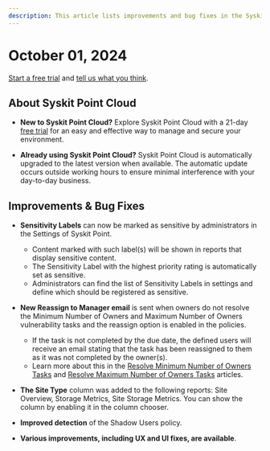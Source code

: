 ```yaml
---
description: This article lists improvements and bug fixes in the Syskit Point Cloud version 2024.5.64.2
---
```


# October 01, 2024

[Start a free trial](https://www.syskit.com/products/point/free-trial/) and [tell us what you think](https://www.syskit.com/company/contact-us/).

## About Syskit Point Cloud

* **New to Syskit Point Cloud?** Explore Syskit Point Cloud with a 21-day [free trial](https://www.syskit.com/products/point/free-trial/) for an easy and effective way to manage and secure your environment.

* **Already using Syskit Point Cloud?** Syskit Point Cloud is automatically upgraded to the latest version when available. The automatic update occurs outside working hours to ensure minimal interference with your day-to-day business.


## Improvements & Bug Fixes

* **Sensitivity Labels** can now be marked as sensitive by administrators in the Settings of Syskit Point. 
  * Content marked with such label(s) will be shown in reports that display sensitive content.
  * The Sensitivity Label with the highest priority rating is automatically set as sensitive.
  * Administrators can find the list of Sensitivity Labels in settings and define which should be registered as sensitive.

* **New Reassign to Manager email** is sent when owners do not resolve the Minimum Number of Owners and Maximum Number of Owners vulnerability tasks and the reassign option is enabled in the policies.
  * If the task is not completed by the due date, the defined users will receive an email stating that the task has been reassigned to them as it was not completed by the owner(s).
  * Learn more about this in the [Resolve Minimum Number of Owners Tasks](../../point-collaborators/resolve-governance-tasks/minimum-number-of-owners.md) and [Resolve Maximum Number of Owners Tasks](../../point-collaborators/resolve-governance-tasks/maximum-number-of-owners.md) articles. 

* **The Site Type** column was added to the following reports: Site Overview, Storage Metrics, Site Storage Metrics. You can show the column by enabling it in the column chooser.

* **Improved detection** of the Shadow Users policy.

* **Various improvements, including UX and UI fixes, are available**.